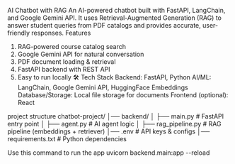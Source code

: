 AI Chatbot with RAG
An AI-powered chatbot built with FastAPI, LangChain, and Google Gemini API. It uses Retrieval-Augmented Generation (RAG) to answer student queries from PDF catalogs and provides accurate, user-friendly responses.
 Features
1) RAG-powered course catalog search
2) Google Gemini API for natural conversation
3) PDF document loading & retrieval
4) FastAPI backend with REST API
5) Easy to run locally
🛠️ Tech Stack
Backend: FastAPI, Python
AI/ML: LangChain, Google Gemini API, HuggingFace Embeddings
Database/Storage: Local file storage for documents
Frontend (optional): React

project structure
chatbot-project/
│── backend/
│   ├── main.py           # FastAPI entry point
│   ├── agent.py          # AI agent logic
│   ├── rag_pipeline.py   # RAG pipeline (embeddings + retriever)
│── .env                  # API keys & configs
│── requirements.txt      # Python dependencies

Use this command to run the app
uvicorn backend.main:app --reload

